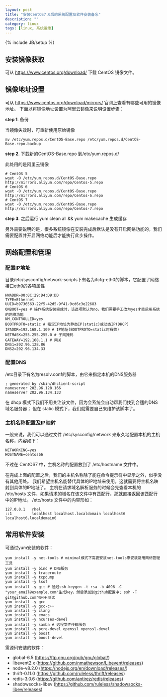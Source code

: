 ```yaml
---
layout: post
title: "安装CentOS7.0后的系统配置及软件安装备忘"
description: ""
category: linux
tags: [linux, 系统运维]
---
```

{% include JB/setup %}

## 安装镜像获取

可从 https://www.centos.org/download/ 下载 CentOS 镜像文件。

## 镜像地址设置

可从 https://www.centos.org/download/mirrors/ 官网上查看有哪些可用的镜像地址。
下面以将镜像地址设置为阿里云镜像来说明设置步骤：

**step 1**. 备份

当镜像失效时，可重新使用原始镜像

``` shell
mv /etc/yum.repos.d/CentOS-Base.repo /etc/yum.repos.d/CentOS-Base.repo.backup
```

**step 2**. 下载新的CentOS-Base.repo 到/etc/yum.repos.d/

此处用的是阿里云镜像

``` shell
# CentOS 5
wget -O /etc/yum.repos.d/CentOS-Base.repo http://mirrors.aliyun.com/repo/Centos-5.repo
# CentOS 6
wget -O /etc/yum.repos.d/CentOS-Base.repo http://mirrors.aliyun.com/repo/Centos-6.repo
# CentOS 7
wget -O /etc/yum.repos.d/CentOS-Base.repo http://mirrors.aliyun.com/repo/Centos-7.repo
```

**step 3**. 之后运行 yum clean all && yum makecache 生成缓存

另外需要说明的是，很多系统镜像在安装完成后默认是没有开启网络功能的，我们需要配置并开启网络功能后才能执行此步操作。

## 网络配置和管理

### 配置IP地址

目录/etc/sysconfig/network-scripts下有名为ifcfg-eth0的脚本，它配置了网络接口eth0的各项属性

``` shell
HWADDR=00:0C:29:D4:D9:DD
TYPE=Ethernet
UUID=b9736563-22f5-42d5-9f41-9cd6c3e22683
ONBOOT=yes # 操作系统安装完成时，该选项默认为no，我们需要手工改为yes才能启用系统的网络功能
NM_CONTROLLED=yes
BOOTPROTO=static # 指定IP地址为静态IP(static)或动态IP(DHCP)
IPADDR=192.168.1.109 # IP地址(BOOTPROTO=static时有效)
NETMASK=255.255.255.0 # 子网掩码
GATEWAY=192.168.1.1 # 网关
DNS1=202.96.128.86
DNS2=202.96.134.33
```

### 配置DNS

/etc目录下有名为resolv.conf的脚本，由它来指定本机的DNS服务器

``` shell
; generated by /sbin/dhclient-script
nameserver 202.96.128.166
nameserver 202.96.134.133
```

在 dhcp 模式下我们不用关注该文件，因为会系统会自动帮我们找到合适的DNS域名服务器；
但在 static 模式下，我们就需要自己来维护该脚本了。

### 主机名称配置及IP映射

一般来说，我们可以通过文件 /etc/sysconfig/network 来永久地配置本机的主机名称，内容如下：

``` shell
NETWORKING=yes
HOSTNAME=centos66
```

不过在 CentOS7 中，主机名称的配置放到了 /etc/hostname 文件中。

在完成上面的配置之后，我们的主机名称除了能在命令提示符中显示之外，似乎没有其他用处。
我们希望主机名能替代具体的IP地址来使用，这就需要将主机名映射到具体的IP地址了。
主机在请求域名解析服务的时候会先查看本机的 /etc/hosts 文件，如果请求的域名在该文件中有匹配行，那就直接返回该匹配行中的IP地址。
/etc/hosts 文件中的内容形如：

``` shell
127.0.0.1   rhel
::1         localhost localhost.localdomain localhost6 localhost6.localdomain6
```

## 常用软件安装

可通过yum安装的软件：

``` shell
yum install -y net-tools # minimal模式下需要安装net-tools来安装常用网络管理工具
yum install -y bind # DNS服务
yum install -y traceroute
yum install -y tcpdump
yum install -y lsof
yum install -y git # 通过ssh-keygen -t rsa -b 4096 -C "your_email@example.com"生成key，然后添加到github配置中; ssh -T git@github.com可用于测试
yum install -y gcc
yum install -y gcc-c++
yum install -y clang
yum install -y emacs
yum install -y ncurses-devel
yum install -y samba # 远程文件传输服务
yum install -y pcre-devel openssl openssl-devel
yum install -y boost
yum install -y boost-devel
```

需源码安装的软件：

  + global-6.5 (https://ftp.gnu.org/pub/gnu/global/)
  + libevent2.x (https://github.com/nmathewson/Libevent/releases)
  + node-v8.2.0 (https://nodejs.org/en/download/releases/)
  + thrift-0.11.0 (https://github.com/ruleless/thrift/releases)
  + redis-3.0.6 (https://github.com/antirez/redis/releases)
  + shadowsocks-libev (https://github.com/ruleless/shadowsocks-libev/releases)
